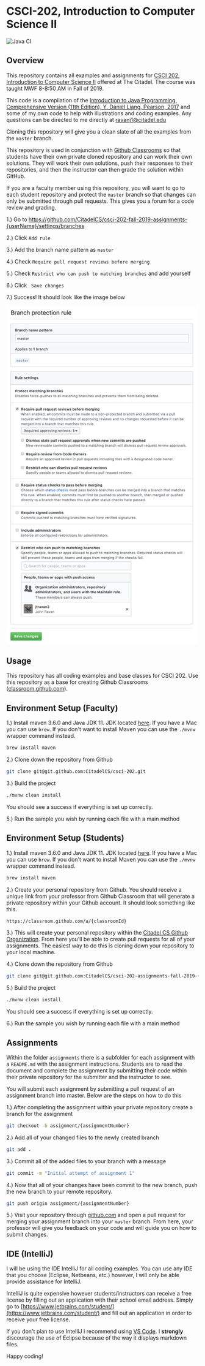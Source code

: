 # CSCI-202, Introduction to Computer Science II

![Java CI](https://github.com/CitadelCS/csci-202/workflows/Java%20CI/badge.svg)

## Overview

This repository contains all examples and assignments for [CSCI 202, Introduction to Computer Science II](http://www.citadel.edu/root/ccs-courses/372-academics/schools/ssm/cyber-and-computer-sciences/21149-csi-202-introduction-to-computer-science-ii) offered at The Citadel. 
The course was taught MWF 8-8:50 AM in Fall of 2019.

This code is a compilation of the [Introduction to Java Programming, Comprehensive Version (11th Edition), Y. Daniel Liang, Pearson, 2017](https://www.amazon.com/Introduction-Programming-Structures-Comprehensive-Version/dp/0134670949/ref=sr_1_1?keywords=liang+11+edition&qid=1562779552&s=gateway&sr=8-1) and 
some of my own code to help with illustrations and coding examples. Any questions can be directed to me directly at [ravanj1@citadel.edu](mailto:ravanj1@citadel.edu)

Cloning this repository will give you a clean slate of all the examples from the `master` branch.

This repository is used in conjunction with [Github Classrooms](https://classroom.github.com/) so that students have their own private cloned repository and can work their own solutions. They will work their own solutions,
push their responses to their repositories, and then the instructor can then grade the solution within GitHub.

If you are a faculty member using this repository, you will want to go to each student repository and protect the `master` branch so that changes can only be submitted through pull requests.
This gives you a forum for a code review and grading.

1.) Go to https://github.com/CitadelCS/csci-202-fall-2019-assignments-{userName}/settings/branches

2.) Click `Add rule`

3.) Add the branch name pattern as `master`

4.) Check `Require pull request reviews before merging`

5.) Check `Restrict who can push to matching branches` and add yourself

6.) Click ` Save changes`

7.) Success! It should look like the image below

![Branch Protection Rule](images/branch-protection-rule.png)

## Usage

This repository has all coding examples and base classes for CSCI 202. Use this repository as a base for creating Github Classrooms ([classroom.github.com](https://classroom.github.com/)).

## Environment Setup (Faculty)

1.) Install maven 3.6.0 and Java JDK 11. JDK located [here](https://openjdk.java.net/install/). If you have a Mac you can use `brew`. If you don't want to install Maven
you can use the `./mvnw` wrapper command instead.

```bash
brew install maven
```

2.) Clone down the repository from Github

```bash
git clone git@git.github.com:CitadelCS/csci-202.git
```

3.) Build the project

```bash
./mvnw clean install
```

You should see a success if everything is set up correctly.

5.) Run the sample you wish by running each file with a main method

## Environment Setup (Students)

1.) Install maven 3.6.0 and Java JDK 11. JDK located [here](https://openjdk.java.net/install/). If you have a Mac you can use `brew`. If you don't want to install Maven 
you can use the `./mvnw` wrapper command instead.

```bash
brew install maven
```

2.) Create your personal repository from Github. You should receive a unique link from your professor from Github Classroom that will generate a private repository within your Github account.
It should look something like this.

```bash
https://classroom.github.com/a/{classroomId}
```

3.) This will create your personal repository within the [Citadel CS Github Organization](https://github.com/CitadelCS). From here you'll be able to create
pull requests for all of your assignments. The easiest way to do this is cloning down your repository to your local machine.

4.) Clone down the repository from Github

```bash
git clone git@git.github.com:CitadelCS/csci-202-assignments-fall-2019-{yourUsername}.git
```

5.) Build the project

```bash
./mvnw clean install
```

You should see a success if everything is set up correctly.

6.) Run the sample you wish by running each file with a main method

## Assignments

Within the folder `assignments` there is a subfolder for each assignment with a `README.md` with the assignment instructions. Students are to read the document and complete the assignment by
submitting their code within their private repository for the submitter and the instructor to see.

You will submit each assignment by submitting a pull request of an assignment branch into master. Below are the steps on how to do this

1.) After completing the assignment within your private repository create a branch for the assignment

```bash
git checkout -b assignment/{assignmentNumber}
```

2.) Add all of your changed files to the newly created branch

```bash
git add .
```

3.) Commit all of the added files to your branch with a message

```bash
git commit -m "Initial attempt of assignment 1"
```

4.) Now that all of your changes have been commit to the new branch, push the new branch to your remote repository.

```bash
git push origin assignment/{assignmentNumber}
```

5.) Visit your repository through [github.com](https://www.github.com) and open a pull request for merging your assignment branch into
your `master` branch. From here, your professor will give you feedback on your code and will guide you on how to submit changes.

## IDE (IntelliJ)

I will be using the IDE IntelliJ for all coding examples. You can use any IDE that you choose (Eclipse, Netbeans, etc.) however,
I will only be able provide assistance for IntelliJ.

IntelliJ is quite expensive however students/instructors can receive a free license by filling out an application with their
school email address. Simply go to [https://www.jetbrains.com/student/](https://www.jetbrains.com/student/) and fill out an
application in order to receive your free license.

If you don't plan to use IntelliJ I recommend using [VS Code](https://code.visualstudio.com/). I **strongly** discourage the use
of Eclipse because of the way it displays markdown files.

Happy coding!

